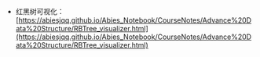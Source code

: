 - 红黑树可视化：[https://abiesjqq.github.io/Abies_Notebook/CourseNotes/Advance%20Data%20Structure/RBTree_visualizer.html](https://abiesjqq.github.io/Abies_Notebook/CourseNotes/Advance%20Data%20Structure/RBTree_visualizer.html)